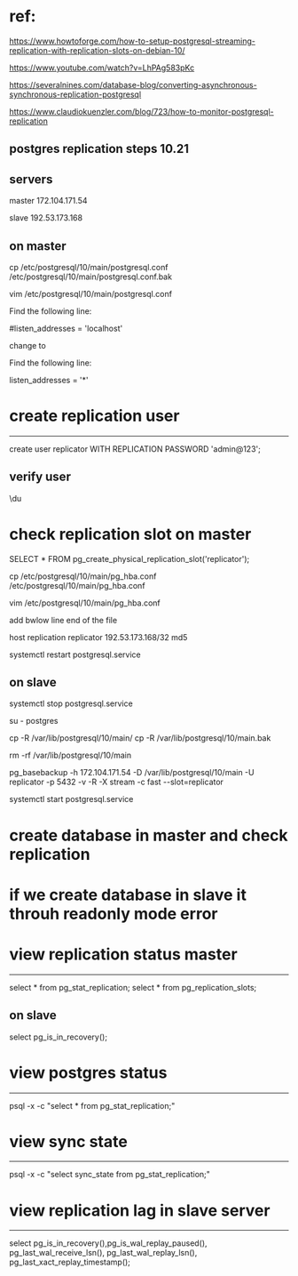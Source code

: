 # ref:

https://www.howtoforge.com/how-to-setup-postgresql-streaming-replication-with-replication-slots-on-debian-10/

https://www.youtube.com/watch?v=LhPAg583pKc

https://severalnines.com/database-blog/converting-asynchronous-synchronous-replication-postgresql

https://www.claudiokuenzler.com/blog/723/how-to-monitor-postgresql-replication

postgres replication steps 10.21
--------------------------------

servers
-------
  master  	172.104.171.54
  
  slave        192.53.173.168
  
  
  on master
  ---------
  
  
cp /etc/postgresql/10/main/postgresql.conf /etc/postgresql/10/main/postgresql.conf.bak

vim  /etc/postgresql/10/main/postgresql.conf


Find the following line:

#listen_addresses = 'localhost'


change to 

Find the following line:

listen_addresses = '*'



# create replication user
------------------------

create user replicator  WITH  REPLICATION  PASSWORD 'admin@123';


verify user 
----------

\du

# check replication slot on master


SELECT * FROM pg_create_physical_replication_slot('replicator');

cp /etc/postgresql/10/main/pg_hba.conf /etc/postgresql/10/main/pg_hba.conf


vim  /etc/postgresql/10/main/pg_hba.conf

add bwlow line end of the file


host    replication     replicator      192.53.173.168/32       md5 


systemctl restart postgresql.service


on slave
---------

systemctl stop postgresql.service



su - postgres


cp -R /var/lib/postgresql/10/main/  cp -R /var/lib/postgresql/10/main.bak


rm -rf  /var/lib/postgresql/10/main


pg_basebackup -h 172.104.171.54 -D /var/lib/postgresql/10/main -U replicator -p 5432 -v -R -X stream   -c fast --slot=replicator



systemctl start postgresql.service


# create database in master and check replication

# if we create database in slave it throuh readonly mode error



# view replication status master
--------------------------------

select * from pg_stat_replication;
select * from pg_replication_slots;

on slave
-------

select pg_is_in_recovery();


# view postgres status
-----------------------
 psql -x -c "select * from pg_stat_replication;"
 
 # view sync state 
 ----------------
 
 psql -x -c "select sync_state from pg_stat_replication;"
 
 
 # view replication lag in slave server
 --------------------------------------
 
 select pg_is_in_recovery(),pg_is_wal_replay_paused(), pg_last_wal_receive_lsn(), pg_last_wal_replay_lsn(), pg_last_xact_replay_timestamp();






